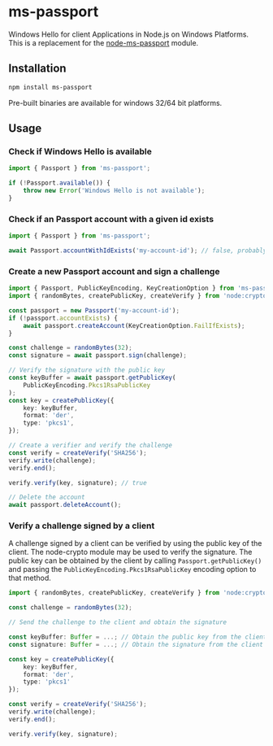 # ms-passport

Windows Hello for client Applications in Node.js on Windows Platforms.
This is a replacement for the [node-ms-passport](https://github.com/MarkusJx/node-ms-passport) module.

## Installation

```bash
npm install ms-passport
```

Pre-built binaries are available for windows 32/64 bit platforms.

## Usage

### Check if Windows Hello is available

```ts
import { Passport } from 'ms-passport';

if (!Passport.available()) {
    throw new Error('Windows Hello is not available');
}
```

### Check if an Passport account with a given id exists

```ts
import { Passport } from 'ms-passport';

await Passport.accountWithIdExists('my-account-id'); // false, probably
```

### Create a new Passport account and sign a challenge

```ts
import { Passport, PublicKeyEncoding, KeyCreationOption } from 'ms-passport';
import { randomBytes, createPublicKey, createVerify } from 'node:crypto';

const passport = new Passport('my-account-id');
if (!passport.accountExists) {
    await passport.createAccount(KeyCreationOption.FailIfExists);
}

const challenge = randomBytes(32);
const signature = await passport.sign(challenge);

// Verify the signature with the public key
const keyBuffer = await passport.getPublicKey(
    PublicKeyEncoding.Pkcs1RsaPublicKey
);
const key = createPublicKey({
    key: keyBuffer,
    format: 'der',
    type: 'pkcs1',
});

// Create a verifier and verify the challenge
const verify = createVerify('SHA256');
verify.write(challenge);
verify.end();

verify.verify(key, signature); // true

// Delete the account
await passport.deleteAccount();
```

### Verify a challenge signed by a client

A challenge signed by a client can be verified by using the public key of the client.
The node-crypto module may be used to verify the signature.
The public key can be obtained by the client by calling `Passport.getPublicKey()` and
passing the `PublicKeyEncoding.Pkcs1RsaPublicKey` encoding option to that method.

```ts
import { randomBytes, createPublicKey, createVerify } from 'node:crypto';

const challenge = randomBytes(32);

// Send the challenge to the client and obtain the signature

const keyBuffer: Buffer = ...; // Obtain the public key from the client
const signature: Buffer = ...; // Obtain the signature from the client

const key = createPublicKey({
    key: keyBuffer,
    format: 'der',
    type: 'pkcs1'
});

const verify = createVerify('SHA256');
verify.write(challenge);
verify.end();

verify.verify(key, signature);
```
